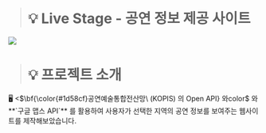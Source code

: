 > # 💡 Live Stage - 공연 정보 제공 사이트

<img src="https://capsule-render.vercel.app/api?type=waving&height=300&color=gradient&text=LiveStage">

> # 💡 프로젝트 소개
<p>🖥️ <$\bf{\color{#1d58cf}공연예술통합전산망\ (KOPIS) 의 Open API} 와color$ 와 **`구글 맵스 API`** 를 활용하여 사용자가 선택한 지역의 공연 정보를 보여주는 웹사이트를 제작해보았습니다.</p>  


